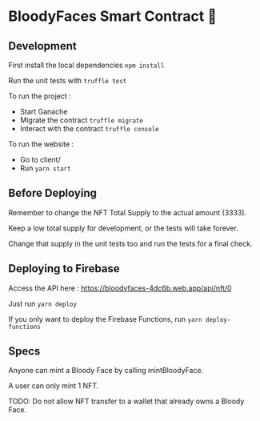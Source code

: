 # BloodyFaces Smart Contract 👊

## Development

First install the local dependencies
`npm install`

Run the unit tests with `truffle test`

To run the project :
- Start Ganache
- Migrate the contract `truffle migrate`
- Interact with the contract `truffle console`

To run the website :
- Go to client/
- Run `yarn start`

## Before Deploying

Remember to change the NFT Total Supply to the actual amount (3333).

Keep a low total supply for development, or the tests will take forever.

Change that supply in the unit tests too and run the tests for a final check.

## Deploying to Firebase

Access the API here : https://bloodyfaces-4dc6b.web.app/api/nft/0

Just run `yarn deploy`

If you only want to deploy the Firebase Functions, run `yarn deploy-functions`

## Specs

Anyone can mint a Bloody Face by calling mintBloodyFace.

A user can only mint 1 NFT.

TODO: Do not allow NFT transfer to a wallet that already owns a Bloody Face.
